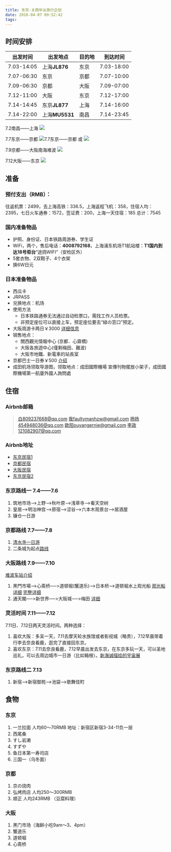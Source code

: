 ```yaml
---
title: 东京-关西毕业旅行企划
date: 2016-04-07 09:52:42
tags:
---
```


## 时间安排

出发时间 | 出发地点 | 目的地 | 到达时间
------- | ------- | ------- | -------
7.03-14:05 | 上海**JL876** | 东京 | 7.03-18:00
7.07-06:30 | 东京 | 京都 | 7.07-10:00
7.09-06:30 | 京都 | 大阪 | 7.09-07:00
7.12-11:00 | 大阪 | 东京 | 7.12-17:00
7.14-14:45 | 东京**JL877** | 上海 | 7.14-16:00
7.14-22:00 | 上海**MU5531** | 南昌 | 7.14-23:45

<!-- more -->

7.2南昌——上海
![](http://o8ruawp2s.bkt.clouddn.com/2016-06-28-14670816776359.jpg)

7.7东京——京都
![7.7东京——京都](http://o8ruawp2s.bkt.clouddn.com/2016-06-27-14666105062750.jpg)
或
![](http://o8ruawp2s.bkt.clouddn.com/2016-06-27-14666106801703.jpg)

7.9京都——大阪南海难波
![](http://o8ruawp2s.bkt.clouddn.com/2016-06-27-14670196146237.jpg)

7.12大阪——东京
![](http://o8ruawp2s.bkt.clouddn.com/2016-06-27-14666109912400.jpg)

## 准备

### 预付支出（RMB）：
往返机票：2499，去上海高铁：336.5，上海返程飞机：358，住宿人均：2395，七日火车通券：1572，签证费：200，上海一天住宿：185
总计：7545

### 国内准备物品
- 护照、身份证、日本铁路周游券、学生证
- 	WiFi，两个，售后电话：**4008792168**，上海浦东机场T1航站楼：**T1国内到达18号柜台**“途鸽WIFI”（安检区外）
- 5套衣物、2双鞋子、4个衣架
- 换6W日元

### 日本准备物品
- 西瓜卡
- JRPASS
 - 兑换地点：机场
 - 使用方法
     - 日本铁路通券无法通过自动检票口，需找工作人员检票。
     - 非预定座位可以直接上车，预定座位要去“緑の窓口”预定。
- 大阪周游卡两日￥3000 [详细信息](http://nicklee.tw/?p=758)
 - 销售地点：
     - 關西觀光情報中心 (京都．心齋橋)
     - 大阪各旅遊中心(僅剩梅田、難波)
     - 大阪市地鐵、新電車的站長室
- 京都巴士一日券￥500 [介绍](http://nicklee.tw/?p=510)
- 成田机场领取导游图，领取地点：成田國際機場 宣傳刊物擺放小架子，成田國際機場第一航廈外國人詢問處

## 住宿
### Airbnb邮箱
> 白809237668@qq.com
> 我faultymanhzw@gmail.com
> 扬扬454948036@qq.com
> 欧阳ouyangernie@gmail.com
> 李政121082907@qq.com

### Airbnb地址
- [东京民宿1](http://ww4.sinaimg.cn/mw690/794fae75gw1f53bwlwp9sj20c820848w.jpg)
- [京都民宿](http://ww1.sinaimg.cn/mw690/794fae75gw1f53bu5oxrej20c82647fy.jpg)
- [大阪民宿](http://ww1.sinaimg.cn/mw690/794fae75gw1f53bxol8oej20c83mck7e.jpg)
- [东京民宿2](http://ww3.sinaimg.cn/mw690/794fae75gw1f53byr6l42j20c81ft45o.jpg)

### 东京路线一 7.4——7.6
1. 筑地市场——>上野——>秋叶原——>浅草寺——>看天空树
2. 皇居——>明治神宫——>原宿——>涩谷——>六本木观景台——>居酒屋
3. 镰仓一日游

### 京都路线 7.7——7.8
1. [清水寺一日游](http://nicklee.tw/?p=661)
2. 二条城为起点[路线](http://nicklee.tw/?p=783)

### 大阪路线 7.9——7.10
[难波车站介绍](http://nicklee.tw/?p=772&cpage=4)

1. 黑門市場——>心斋桥──>道顿堀(蟹道乐)——>日本桥——>道顿堀水上观光船 [观光船详细](http://www.osaka-info.jp/osp/cht/facility/facility.php?id=9) [完整详细](http://nicklee.tw/?p=608)
2. 通天閣──>新世界──>大阪城──>梅田 [详细](http://nicklee.tw/?p=610)

### 灵活时间 7.11——7.12
7.11日、7.12日两天灵活时间。两种选择：

1. 喜欢大阪：多呆一天，7.11去摩天轮水族馆或者影视城（略贵），7.12早晨带着行李去奈良看鹿，逛完了直接回东京。
2. 喜欢东京：7.11去奈良看鹿，7.12早晨出发去东京，在东京多玩一天，可以圣地巡礼，可以去周边城市一日游（比如箱根）。[新海诚描绘的宇宙展](http://www.tokyo-dome.co.jp/tenq/topics/2016/05/000232.html)

### 东京路线二 7.13
1. 新宿——>新宿御苑——>池袋——>歌舞伎町

## 食物
### 东京
1. 一兰拉面 人均60～70RMB
地址：新宿区新宿3-34-11负一层
2. 西尾桑
3. すし岩濑
4. すずや
5. 鱼日本第一寿司店
6. 三国一（乌冬面）

### 京都
1. 京の烧肉
2. 弘烤肉店 人均250～300RMB
3. 顺正 人均243RMB （豆腐料理）

### 大阪
1. 黑门市场（海鲜小吃9am～3、4pm）
2. 蟹道乐
3. 道顿堀
4. 心斋桥


